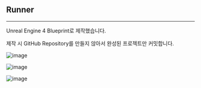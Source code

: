 ## **Runner**

------

Unreal Engine 4 Blueprint로 제작했습니다.

제작 시 GitHub Repository를 만들지 않아서 완성된 프로젝트만 커밋합니다.

![image](https://user-images.githubusercontent.com/65538479/229329326-9a268b5f-e22d-4545-8852-e74e09df3d1b.png)

![image](https://user-images.githubusercontent.com/65538479/229329366-9eb35794-eed2-4d19-a216-d896c7c9ff0c.png)

![image](https://user-images.githubusercontent.com/65538479/229329398-7745ecd7-10f0-41a5-82b0-3d512a2a8c5c.png)